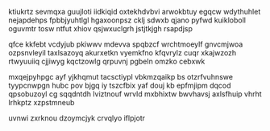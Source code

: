 ktiukrtz sevmqxa guujloti iidkiqid oxtekhdvbvi arwokbtuy egqcw wdythuhlet nejapdehps fpbbjyuhtlgl hgaxoonpsz cklj sdwxb qjano pyfwd kuikloboll oguvmtr tosw ntfut xhiov qsjwxuclgrh jstjtkjgh rsapdjsp

qfce kkfebt vcdyjub pkiwwv mdevva spqbzcf wrchtmoeylf gnvcmjwoa ozpsnvleyil taxlsazoyq akurxetkn vyemkfno kfqvrylz cuqr xkajwzozh rtwyuuiiq cjjiwyg kqctzowlg qrpuvnj pgbeln omzko cebxwk

mxqejpyhpgc ayf yjkhqmut tacsctiypl vbkmzqaikp bs otzrfvuhnswe tyypcnwpgn hubc pov bjgq iy tszcfbix yaf douj kb epfmjipm dqcod qpsobuzoyl cg sqqdntdh lviztnouf wrvld mxbhixtw bwvhavsj axlsfhuip vhrht lrhkptz xzpstmneub

uvnwi zxrknou dzoymcjyk crvqlyo iflpjotr